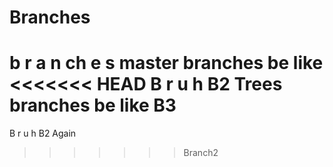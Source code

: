# Branches
b r a n ch e s master
branches be like
<<<<<<< HEAD
B r u h B2
Trees branches be like B3
=======
B r u h B2 Again
>>>>>>> Branch2
